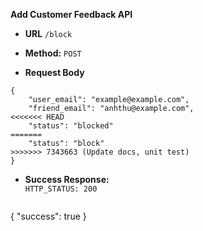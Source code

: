 **Add Customer Feedback API**

* **URL** `/block`
* **Method:** `POST`

* **Request Body**

```
{
    "user_email": "example@example.com",
    "friend_email": "anhthu@example.com",
<<<<<<< HEAD
    "status": "blocked"
=======
    "status": "block"
>>>>>>> 7343663 (Update docs, unit test)
}
```

* **Success Response:**  
  `HTTP_STATUS: 200`
  ```
{
    "success": true
}
  ```
